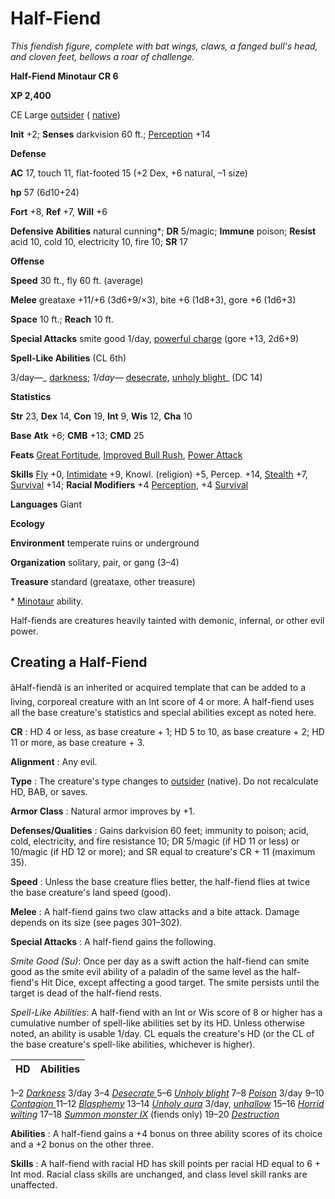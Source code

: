 # Half-Fiend

_This fiendish figure, complete with bat wings, claws, a fanged bull's head, and cloven feet, bellows a roar of challenge._

**Half-Fiend Minotaur CR 6**

**XP 2,400**

CE Large [outsider](creatureTypes.html#_outsider) ( [native](creatureTypes.html#_native-subtype))

**Init** +2; **Senses** darkvision 60 ft.; [Perception](../skills/perception.html#_perception) +14

**Defense**

**AC** 17, touch 11, flat-footed 15 (+2 Dex, +6 natural, –1 size)

**hp** 57 (6d10+24)

**Fort** +8, **Ref** +7, **Will** +6

**Defensive Abilities** natural cunning\*; **DR** 5/magic; **Immune** poison; **Resist** acid 10, cold 10, electricity 10, fire 10; **SR** 17

**Offense**

**Speed** 30 ft., fly 60 ft. (average)

**Melee** greataxe +11/+6 (3d6+9/×3), bite +6 (1d8+3), gore +6 (1d6+3)

**Space** 10 ft.; **Reach** 10 ft.

**Special Attacks** smite good 1/day, [powerful charge](universalMonsterRules.html#_powerful-charge) (gore +13, 2d6+9)

**Spell-Like Abilities** (CL 6th)

3/day—_ [darkness](../spells/darkness.html#_darkness); _1/day—_ [desecrate](../spells/desecrate.html#_desecrate), [unholy blight](../spells/unholyBlight.html#_unholy-blight)_ (DC 14)

**Statistics**

**Str** 23, **Dex** 14, **Con** 19, **Int** 9, **Wis** 12, **Cha** 10

**Base**  **Atk** +6; **CMB** +13; **CMD** 25

**Feats** [Great Fortitude](../feats.html#_great-fortitude), [Improved Bull Rush](../feats.html#_improved-bull-rush), [Power Attack](../feats.html#_power-attack)

**Skills** [Fly](../skills/fly.html#_fly) +0, [Intimidate](../skills/intimidate.html#_intimidate) +9, Knowl. (religion) +5, Percep. +14, [Stealth](../skills/stealth.html#_stealth) +7, [Survival](../skills/survival.html#_survival) +14; **Racial Modifiers** +4 [Perception](../skills/perception.html#_perception), +4 [Survival](../skills/survival.html#_survival)

**Languages** Giant

**Ecology**

**Environment** temperate ruins or underground

**Organization** solitary, pair, or gang (3–4)

**Treasure** standard (greataxe, other treasure)

\* [Minotaur](minotaur.html) ability.

Half-fiends are creatures heavily tainted with demonic, infernal, or other evil power.

## Creating a Half-Fiend

âHalf-fiendâ is an inherited or acquired template that can be added to a living, corporeal creature with an Int score of 4 or more. A half-fiend uses all the base creature's statistics and special abilities except as noted here.

**CR** : HD 4 or less, as base creature + 1; HD 5 to 10, as base creature + 2; HD 11 or more, as base creature + 3.

**Alignment** : Any evil.

**Type** : The creature's type changes to [outsider](creatureTypes.html#_outsider) (native). Do not recalculate HD, BAB, or saves.

**Armor Class** : Natural armor improves by +1.

**Defenses/Qualities** : Gains darkvision 60 feet; immunity to poison; acid, cold, electricity, and fire resistance 10; DR 5/magic (if HD 11 or less) or 10/magic (if HD 12 or more); and SR equal to creature's CR + 11 (maximum 35).

**Speed** : Unless the base creature flies better, the half-fiend flies at twice the base creature's land speed (good).

**Melee** : A half-fiend gains two claw attacks and a bite attack. Damage depends on its size (see pages 301–302).

**Special Attacks** : A half-fiend gains the following.

_Smite Good (Su)_: Once per day as a swift action the half-fiend can smite good as the smite evil ability of a paladin of the same level as the half-fiend's Hit Dice, except affecting a good target. The smite persists until the target is dead of the half-fiend rests.

  
  

_Spell-Like Abilities_: A half-fiend with an Int or Wis score of 8 or higher has a cumulative number of spell-like abilities set by its HD. Unless otherwise noted, an ability is usable 1/day. CL equals the creature's HD (or the CL of the base creature's spell-like abilities, whichever is higher).

  
  

| HD | Abilities |
| --- | --- |
<tbody>
<tr class="odd">
<td>1–2</td>
<td>
<i><a href="../spells/darkness.html#_darkness">Darkness</a></i> 3/day</td>
</tr>
<tr class="even">
<td>3–4</td>
<td><i><a href="../spells/desecrate.html#_desecrate">Desecrate </a></i></td>
</tr>
<tr class="odd">
<td>5–6</td>
<td><i><a href="../spells/unholyBlight.html#_unholy-blight">Unholy blight</a></i></td>
</tr>
<tr class="even">
<td>7–8</td>
<td>
<i><a href="../spells/poison.html#_poison">Poison</a></i> 3/day</td>
</tr>
<tr class="odd">
<td>9–10</td>
<td><i><a href="../spells/contagion.html#_contagion">Contagion </a></i></td>
</tr>

<tr class="even">
<td>11–12</td>
<td><i><a href="../spells/blasphemy.html#_blasphemy">Blasphemy</a></i></td>
</tr>
<tr class="odd">
<td>13–14</td>
<td> <i><a href="../spells/unholyAura.html#_unholy-aura">Unholy aura</a></i> 3/day, <i><a href="../spells/unhallow.html#_unhallow">unhallow</a></i>
</td>
</tr>
<tr class="even">
<td>15–16 </td>
<td><i><a href="../spells/horridWilting.html#_horrid-wilting">Horrid wilting</a></i></td>
</tr>
<tr class="odd">
<td>17–18</td>
<td>
<i><a href="../spells/summonMonster.html#_summon-monster-ix">Summon monster IX</a></i> (fiends only)</td>
</tr>
<tr class="even">
<td>19–20</td>
<td> <i><a href="../spells/destruction.html#_destruction">Destruction</a></i>
</td>
</tr>
</tbody>

**Abilities** : A half-fiend gains a +4 bonus on three ability scores of its choice and a +2 bonus on the other three.

**Skills** : A half-fiend with racial HD has skill points per racial HD equal to 6 + Int mod. Racial class skills are unchanged, and class level skill ranks are unaffected.

